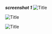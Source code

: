 **_screenshot 1_**
![](http://imgurl.ir/uploads/q09583_screenshot-2018-01-0213-27-41.jpg?raw=true "Title")

![](http://imgurl.ir/uploads/i684932_screenshot-2018-01-0213-25-33.jpg?raw=true "Title")

![](http://imgurl.ir/uploads/u947778_screenshot-2018-01-0220-06-58.jpg?raw=true "Title")
